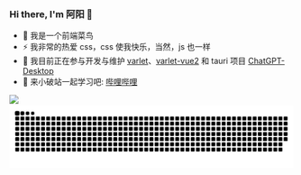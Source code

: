### Hi there, I'm 阿阳 👋

-   🤔 我是一个前端菜鸟
-   ⚡ 我非常的热爱 css，css 使我快乐，当然，js 也一样
-   🌱 我目前正在参与开发与维护 <a href="https://github.com/varletjs/varlet">varlet</a>、<a href="https://github.com/varletjs/varlet-vue2">varlet-vue2</a> 和 tauri 项目 [ChatGPT-Desktop](https://github.com/bilibili-ayang/ChatGPT-Desktop)
-   🔗 来小破站一起学习吧: <a href="https://space.bilibili.com/478490349?spm_id_from=333.1007.0.0">哔哩哔哩</a>

<img  src="https://github-readme-stats.vercel.app/api?username=ayangweb&theme=vue&show_icons=true&hide_title=true)](https://github.com/anuraghazra/github-readme-stats" />

<picture>
  <source media="(prefers-color-scheme: dark)" srcset="https://raw.githubusercontent.com/platane/platane/output/github-contribution-grid-snake-dark.svg">
  <source media="(prefers-color-scheme: light)" srcset="https://raw.githubusercontent.com/platane/platane/output/github-contribution-grid-snake.svg">
  <img alt="github contribution grid snake animation" src="https://raw.githubusercontent.com/platane/platane/output/github-contribution-grid-snake.svg">
</picture>
